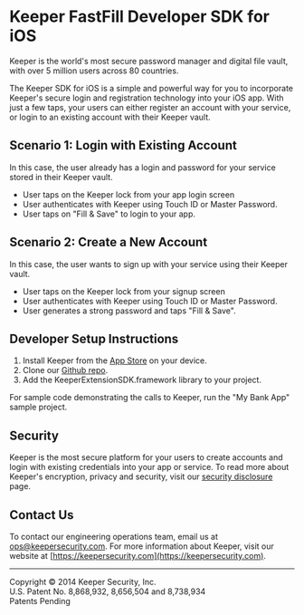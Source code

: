 # Keeper FastFill Developer SDK for iOS

Keeper is the world's most secure password manager and digital file vault, with over 5 million users across 80 countries.  

The Keeper SDK for iOS is a simple and powerful way for you to incorporate Keeper's secure login and registration technology into your iOS app.  With just a few taps, your users can either register an account with your service, or login to an existing account with their Keeper vault.

## Scenario 1: Login with Existing Account

In this case, the user already has a login and password for your service stored in their Keeper vault.

* User taps on the Keeper lock from your app login screen
* User authenticates with Keeper using Touch ID or Master Password.
* User taps on "Fill & Save" to login to your app.

## Scenario 2: Create a New Account

In this case, the user wants to sign up with your service using their Keeper vault.

* User taps on the Keeper lock from your signup screen
* User authenticates with Keeper using Touch ID or Master Password. 
* User generates a strong password and taps "Fill & Save".

## Developer Setup Instructions

1.  Install Keeper from the [App Store](https://itunes.apple.com/us/app/keeper-password-manager-digital/id287170072?mt=8) on your device.
2.  Clone our [Github repo](https://github.com/Keeper-Security/keeper-developer-sdk-iOS).
3.  Add the KeeperExtensionSDK.framework library to your project.

For sample code demonstrating the calls to Keeper, run the "My Bank App" sample project.

## Security

Keeper is the most secure platform for your users to create accounts and login with existing credentials into your app or service.  To read more about Keeper's encryption, privacy and security, visit our [security disclosure](https://keepersecurity.com/security) page.

## Contact Us

To contact our engineering operations team, email us at ops@keepersecurity.com. For more information about Keeper, visit our website at [https://keepersecurity.com](https://keepersecurity.com).

<hr>
Copyright © 2014 Keeper Security, Inc.<br>
U.S. Patent No. 8,868,932, 8,656,504 and 8,738,934<br>
Patents Pending
